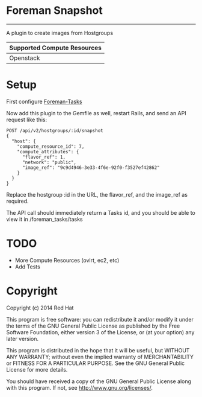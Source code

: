 # Foreman Snapshot
---

A plugin to create images from Hostgroups

| Supported Compute Resources |
| ------------------ |
| Openstack          |

# Setup

First configure [Foreman-Tasks](https://github.com/iNecas/foreman-tasks/)

Now add this plugin to the Gemfile as well, restart Rails, and send an API
request like this:

```
POST /api/v2/hostgroups/:id/snapshot
{
  "host": {
    "compute_resource_id": 7,
    "compute_attributes": {
      "flavor_ref": 1,
      "network": "public",
      "image_ref": "9c9d4946-3e33-4f6e-92f0-f3527ef42862"
    }
  }
}
```

Replace the hostgroup :id in the URL, the flavor_ref, and the image_ref as required.

The API call should immediately return a Tasks id, and you should be
able to view it in /foreman_tasks/tasks

# TODO

* More Compute Resources (ovirt, ec2, etc)
* Add Tests

# Copyright

Copyright (c) 2014 Red Hat

This program is free software: you can redistribute it and/or modify
it under the terms of the GNU General Public License as published by
the Free Software Foundation, either version 3 of the License, or
(at your option) any later version.

This program is distributed in the hope that it will be useful,
but WITHOUT ANY WARRANTY; without even the implied warranty of
MERCHANTABILITY or FITNESS FOR A PARTICULAR PURPOSE.  See the
GNU General Public License for more details.

You should have received a copy of the GNU General Public License
along with this program.  If not, see <http://www.gnu.org/licenses/>.
